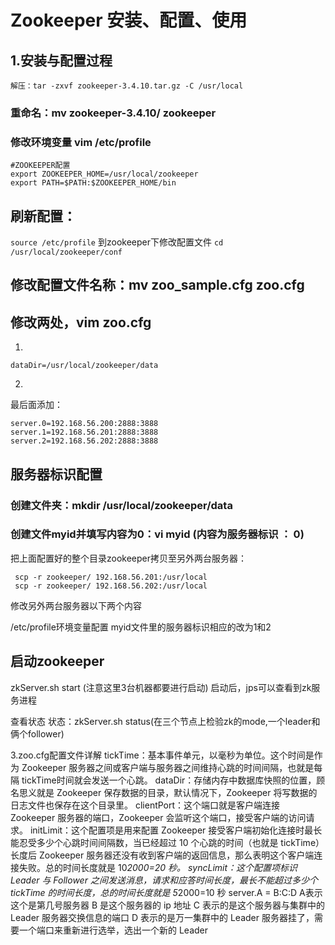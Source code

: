 # Zookeeper 安装、配置、使用
## 1.安装与配置过程
    解压：tar -zxvf zookeeper-3.4.10.tar.gz -C /usr/local
### 重命名：mv zookeeper-3.4.10/ zookeeper
### 修改环境变量 vim /etc/profile

```
#ZOOKEEPER配置
export ZOOKEEPER_HOME=/usr/local/zookeeper
export PATH=$PATH:$ZOOKEEPER_HOME/bin
```

## 刷新配置：
`source /etc/profile` 到zookeeper下修改配置文件 `cd /usr/local/zookeeper/conf`

## 修改配置文件名称：mv zoo_sample.cfg zoo.cfg

## 修改两处，vim zoo.cfg
1. 
```
dataDir=/usr/local/zookeeper/data
```
2. 
最后面添加：
```
server.0=192.168.56.200:2888:3888
server.1=192.168.56.201:2888:3888
server.2=192.168.56.202:2888:3888
```
## 服务器标识配置

### 创建文件夹：mkdir /usr/local/zookeeper/data

### 创建文件myid并填写内容为0：vi myid (内容为服务器标识 ： 0)

把上面配置好的整个目录zookeeper拷贝至另外两台服务器：
```
 scp -r zookeeper/ 192.168.56.201:/usr/local
 scp -r zookeeper/ 192.168.56.202:/usr/local
```
修改另外两台服务器以下两个内容

/etc/profile环境变量配置
myid文件里的服务器标识相应的改为1和2
## 启动zookeeper
zkServer.sh start (注意这里3台机器都要进行启动)
启动后，jps可以查看到zk服务进程

查看状态
状态：zkServer.sh status(在三个节点上检验zk的mode,一个leader和俩个follower)

3.zoo.cfg配置文件详解
tickTime：基本事件单元，以毫秒为单位。这个时间是作为 Zookeeper 服务器之间或客户端与服务器之间维持心跳的时间间隔，也就是每隔 tickTime时间就会发送一个心跳。
dataDir：存储内存中数据库快照的位置，顾名思义就是 Zookeeper 保存数据的目录，默认情况下，Zookeeper 将写数据的日志文件也保存在这个目录里。
clientPort：这个端口就是客户端连接 Zookeeper 服务器的端口，Zookeeper 会监听这个端口，接受客户端的访问请求。
initLimit：这个配置项是用来配置 Zookeeper 接受客户端初始化连接时最长能忍受多少个心跳时间间隔数，当已经超过 10 个心跳的时间（也就是 tickTime）长度后 Zookeeper 服务器还没有收到客户端的返回信息，那么表明这个客户端连接失败。总的时间长度就是 10*2000=20 秒。
syncLimit：这个配置项标识 Leader 与 Follower 之间发送消息，请求和应答时间长度，最长不能超过多少个 tickTime 的时间长度，总的时间长度就是 5*2000=10 秒
server.A = B:C:D
A表示这个是第几号服务器
B 是这个服务器的 ip 地址
C 表示的是这个服务器与集群中的 Leader 服务器交换信息的端口
D 表示的是万一集群中的 Leader 服务器挂了，需要一个端口来重新进行选举，选出一个新的 Leader

